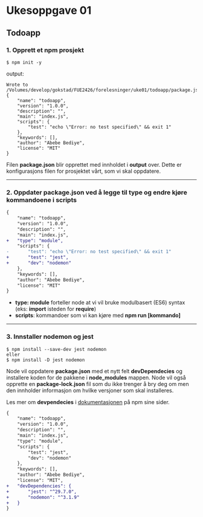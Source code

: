 # Ukesoppgave 01

## Todoapp

### 1. Opprett et npm prosjekt

```node
$ npm init -y
```

output:

```node
Wrote to /Volumes/develop/gokstad/FUE2426/forelesninger/uke01/todoapp/package.json:
{
    "name": "todoapp",
    "version": "1.0.0",
    "description": "",
    "main": "index.js",
    "scripts": {
        "test": "echo \"Error: no test specified\" && exit 1"
    },
    "keywords": [],
    "author": "Abebe Bediye",
    "license": "MIT"
}
```

Filen **package.json** blir opprettet med innholdet i **output** over. Dette er konfigurasjons filen for prosjektet vårt, som vi skal oppdatere.

---

### 2. Oppdater **package.json** ved å legge til **type** og endre kjøre kommandoene i **scripts**

```diff
{
    "name": "todoapp",
    "version": "1.0.0",
    "description": "",
    "main": "index.js",
+   "type": "module",
    "scripts": {
-       "test": "echo \"Error: no test specified\" && exit 1"
+       "test": "jest",
+       "dev": "nodemon"
    },
    "keywords": [],
    "author": "Abebe Bediye",
    "license": "MIT"
}
```

- **type: module** forteller node at vi vil bruke modulbasert (ES6) syntax (eks: **import** isteden for **require**)
- **scripts**: kommandoer som vi kan kjøre med **npm run [kommando]**

---

### 3. Innstaller nodemon og jest

```node
$ npm install --save-dev jest nodemon
eller
$ npm install -D jest nodemon
```

Node vil oppdatere **package.json** med et nytt felt **devDependecies** og installere koden for de pakkene i **node_modules** mappen. Node vil også opprette en **package-lock.json** fil som du ikke trenger å bry deg om men den innholder informasjon om hvilke versjoner som skal installeres.

Les mer om **devpendecies** i [dokumentasjonen](https://docs.npmjs.com/specifying-dependencies-and-devdependencies-in-a-package-json-file) på npm sine sider.

```diff
{
    "name": "todoapp",
    "version": "1.0.0",
    "description": "",
    "main": "index.js",
    "type": "module",
    "scripts": {
        "test": "jest",
        "dev": "nodemon"
    },
    "keywords": [],
    "author": "Abebe Bediye",
    "license": "MIT",
+   "devDependencies": {
+       "jest": "^29.7.0",
+       "nodemon": "^3.1.9"
+   }
}
```